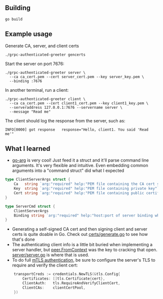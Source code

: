 ## Building

```shell script
go build
```

## Example usage

Generate CA, server, and client certs
```shell script
./grpc-authenticated-greeter gencerts
```

Start the server on port 7676:
```shell script
./grpc-authenticated-greeter server \
  --ca ca_cert.pem --cert server_cert.pem --key server_key.pem \
  --binding :7676
```

In another terminal, run a client:
```shell script
./grpc-authenticated-greeter client \
  --ca ca_cert.pem --cert client1_cert.pem --key client1_key.pem \
  --serveraddress 127.0.0.1:7676 --servername server \
  --message "Read me"
```

The client should log the response from the server, such as:
```
INFO[0000] got response   response="Hello, client1. You said 'Read me'"
```

## What I learned

- [go-arg](https://github.com/alexflint/go-arg) is very cool! Just feed it a struct and it'll parse command line arguments. It's very flexible and intuitive. Even embedding common arguments into a "command struct" did what I expected
```go
type ClientServerArgs struct {
	Ca   string `arg:"required" help:"PEM file containing the CA cert shared by server and clients"`
	Key  string `arg:"required" help:"PEM file containing private key"`
	Cert string `arg:"required" help:"PEM file containing public certificate"`
}

type ServerCmd struct {
	ClientServerArgs
	Binding string `arg:"required" help:"host:port of server binding where host is optional"`
}
```
- Generating a self-signed CA cert and then signing client and server certs is quite doable in Go. Check out [certs/generate.go](certs/generate.go) to see how that's done
- The authenticating client info is a little bit buried when implementing a server handler, but [peer.FromContext](https://godoc.org/google.golang.org/grpc/peer#FromContext) was the key to cracking that open. [server/server.go](server/server.go) is where that is used.
- To do full [mTLS authentication](https://grpc.io/docs/guides/auth/), be sure to configure the server's TLS to require and verify the client cert:
```go
	transportCreds := credentials.NewTLS(&tls.Config{
		Certificates: []tls.Certificate{cert},
		ClientAuth:   tls.RequireAndVerifyClientCert,
		ClientCAs:    clientCertPool,
	})
```
